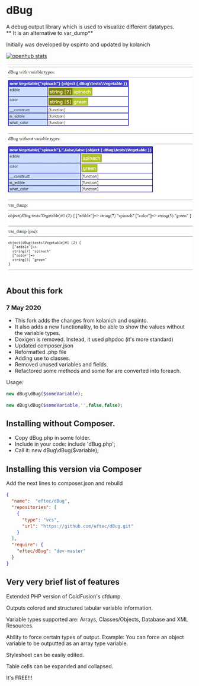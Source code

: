dBug
====
A debug output library which is used to visualize different datatypes.  
** It is an alternative to var_dump**

Initially was developed by ospinto and updated by kolanich

[![openhub stats](https://openhub.net/p/php-dbug/widgets/project_partner_badge.gif)](https://openhub.net/p/php-dbug)

![](docs/comparison.jpg)

## About this fork 

### 7 May 2020

* This fork adds the changes from kolanich and ospinto.  
* It also adds a new functionality, to be able to show the values without the variable types.
* Doxigen is removed. Instead, it used phpdoc (it's more standard)  
* Updated composer.json
* Reformatted .php file
* Adding use to classes.  
* Removed unused variables and fields.
* Refactored some methods and some for are converted into foreach.

Usage:

```php
new dBug\dBug($someVariable);
```




```php
new dBug\dBug($someVariable,'',false,false);
```

## Installing without Composer.

* Copy dBug.php in some folder.   
* Include in your code: include 'dBug.php'; 
* Call it: new dBug\dBug($variable);  


## Installing this version via Composer

Add the next lines to composer.json and rebuild

```json
{
  "name":  "eftec/dBug",
  "repositories": [
    {
      "type": "vcs",
      "url": "https://github.com/eftec/dBug.git"
    }
  ],
  "require": {
    "eftec/dBug": "dev-master"
  }
}
```




## Very very brief list of features

Extended PHP version of ColdFusion's cfdump.

Outputs colored and structured tabular variable information.

Variable types supported are: Arrays, Classes/Objects, Database and XML Resources.

Ability to force certain types of output. Example: You can force an
object variable to be outputted as an array type variable.

Stylesheet can be easily edited.

Table cells can be expanded and collapsed.

It's FREE!!!
